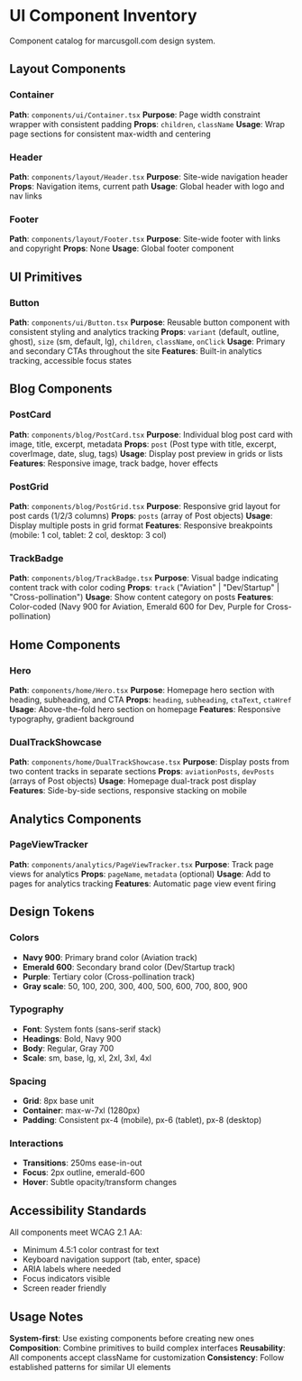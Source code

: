 # UI Component Inventory

Component catalog for marcusgoll.com design system.

## Layout Components

### Container
**Path**: `components/ui/Container.tsx`
**Purpose**: Page width constraint wrapper with consistent padding
**Props**: `children`, `className`
**Usage**: Wrap page sections for consistent max-width and centering

### Header
**Path**: `components/layout/Header.tsx`
**Purpose**: Site-wide navigation header
**Props**: Navigation items, current path
**Usage**: Global header with logo and nav links

### Footer
**Path**: `components/layout/Footer.tsx`
**Purpose**: Site-wide footer with links and copyright
**Props**: None
**Usage**: Global footer component

## UI Primitives

### Button
**Path**: `components/ui/Button.tsx`
**Purpose**: Reusable button component with consistent styling and analytics tracking
**Props**: `variant` (default, outline, ghost), `size` (sm, default, lg), `children`, `className`, `onClick`
**Usage**: Primary and secondary CTAs throughout the site
**Features**: Built-in analytics tracking, accessible focus states

## Blog Components

### PostCard
**Path**: `components/blog/PostCard.tsx`
**Purpose**: Individual blog post card with image, title, excerpt, metadata
**Props**: `post` (Post type with title, excerpt, coverImage, date, slug, tags)
**Usage**: Display post preview in grids or lists
**Features**: Responsive image, track badge, hover effects

### PostGrid
**Path**: `components/blog/PostGrid.tsx`
**Purpose**: Responsive grid layout for post cards (1/2/3 columns)
**Props**: `posts` (array of Post objects)
**Usage**: Display multiple posts in grid format
**Features**: Responsive breakpoints (mobile: 1 col, tablet: 2 col, desktop: 3 col)

### TrackBadge
**Path**: `components/blog/TrackBadge.tsx`
**Purpose**: Visual badge indicating content track with color coding
**Props**: `track` ("Aviation" | "Dev/Startup" | "Cross-pollination")
**Usage**: Show content category on posts
**Features**: Color-coded (Navy 900 for Aviation, Emerald 600 for Dev, Purple for Cross-pollination)

## Home Components

### Hero
**Path**: `components/home/Hero.tsx`
**Purpose**: Homepage hero section with heading, subheading, and CTA
**Props**: `heading`, `subheading`, `ctaText`, `ctaHref`
**Usage**: Above-the-fold hero section on homepage
**Features**: Responsive typography, gradient background

### DualTrackShowcase
**Path**: `components/home/DualTrackShowcase.tsx`
**Purpose**: Display posts from two content tracks in separate sections
**Props**: `aviationPosts`, `devPosts` (arrays of Post objects)
**Usage**: Homepage dual-track post display
**Features**: Side-by-side sections, responsive stacking on mobile

## Analytics Components

### PageViewTracker
**Path**: `components/analytics/PageViewTracker.tsx`
**Purpose**: Track page views for analytics
**Props**: `pageName`, `metadata` (optional)
**Usage**: Add to pages for analytics tracking
**Features**: Automatic page view event firing

## Design Tokens

### Colors
- **Navy 900**: Primary brand color (Aviation track)
- **Emerald 600**: Secondary brand color (Dev/Startup track)
- **Purple**: Tertiary color (Cross-pollination track)
- **Gray scale**: 50, 100, 200, 300, 400, 500, 600, 700, 800, 900

### Typography
- **Font**: System fonts (sans-serif stack)
- **Headings**: Bold, Navy 900
- **Body**: Regular, Gray 700
- **Scale**: sm, base, lg, xl, 2xl, 3xl, 4xl

### Spacing
- **Grid**: 8px base unit
- **Container**: max-w-7xl (1280px)
- **Padding**: Consistent px-4 (mobile), px-6 (tablet), px-8 (desktop)

### Interactions
- **Transitions**: 250ms ease-in-out
- **Focus**: 2px outline, emerald-600
- **Hover**: Subtle opacity/transform changes

## Accessibility Standards

All components meet WCAG 2.1 AA:
- Minimum 4.5:1 color contrast for text
- Keyboard navigation support (tab, enter, space)
- ARIA labels where needed
- Focus indicators visible
- Screen reader friendly

## Usage Notes

**System-first**: Use existing components before creating new ones
**Composition**: Combine primitives to build complex interfaces
**Reusability**: All components accept className for customization
**Consistency**: Follow established patterns for similar UI elements
